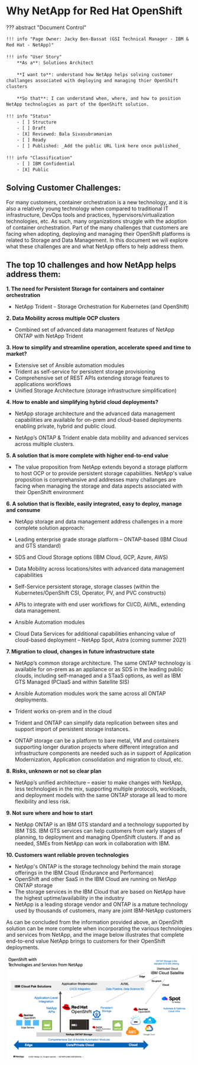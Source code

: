 # Why NetApp for Red Hat OpenShift

??? abstract "Document Control"

    !!! info "Page Owner: Jacky Ben-Bassat (GSI Technical Manager - IBM & Red Hat - NetApp)"

    !!! info "User Story"
        **As a**: Solutions Architect

        **I want to**: understand how NetApp helps solving customer challanges associated with deploying and managing thier OpenShift clusters

        **So that**: I can understand when, where, and how to position NetApp technologies as part of the OpenShift solution.

    !!! info "Status"
        - [ ] Structure
        - [ ] Draft
        - [X] Reviewed: Bala Sivasubramanian
        - [ ] Ready
        - [ ] Published: _Add the public URL link here once published_

    !!! info "Classification"
        - [ ] IBM Confidential
        - [X] Public

## Solving Customer Challenges:

For many customers, container orchestration is a new technology, and it is also a relatively young technology when compared to traditional IT infrastructure, DevOps tools and practices, hypervisors/virtualization technologies, etc. As such, many organizations struggle with the adoption of container orchestration. Part of the many challenges that customers are facing when adopting, deploying and managing their OpenShift platforms is related to Storage and Data Management. In this document we will explore what these challenges are and what NetApp offers to help address them.  

## The top 10 challenges and how NetApp helps address them:

**1. The need for Persistent Storage for containers and container orchestration**

 - NetApp Trident - Storage Orchestration for Kubernetes (and OpenShift)

**2. Data Mobility across multiple OCP clusters**

 - Combined set of advanced data management features of NetApp ONTAP with NetApp Trident  

**3. How to simplify and streamline operation, accelerate speed and time to market?**

 - Extensive set of Ansible automation modules
 - Trident as self-service for persistent storage provisioning
 - Comprehensive set of REST APIs extending storage features to applications workflows
 - Unified Storage Architecture (storage infrastructure simplification)

**4. How to enable and simplifying hybrid cloud deployments?**

 - NetApp storage architecture and the advanced data management capabilities are available for on-prem and cloud-based deployments enabling private, hybrid and public cloud.

 - NetApp’s ONTAP & Trident enable data mobility and advanced services across multiple clusters.

**5. A solution that is more complete with higher end-to-end value**

 - The value proposition from NetApp extends beyond a storage platform to host OCP or to provide persistent storage capabilities. NetApp's value proposition is comprehansive and addresses many challanges are facing when managing the storage and data aspects associated with their OpenShift environment


**6. A solution that is flexible, easily integrated, easy to deploy, manage and consume**

 - NetApp storage and data management address challenges in a more complete solution approach:

 - Leading enterprise grade storage platform – ONTAP-based (IBM Cloud and GTS standard)

 - SDS and Cloud Storage options (IBM Cloud, GCP, Azure, AWS)

 - Data Mobility across locations/sites with advanced data management capabilities

 - Self-Service persistent storage, storage classes (within the Kubernetes/OpenShift CSI, Operator, PV, and PVC constructs)

 - APIs to integrate with end user workflows for CI/CD, AI/ML, extending data management.

 - Ansible Automation modules  

 - Cloud Data Services for additional capabilities enhancing value of cloud-based deployment – NetApp Spot, Astra (coming summer 2021)

**7. Migration to cloud, changes in future infrastructure state**

 - NetApp’s common storage architecture. The same ONTAP technology is available for on-prem as an appliance or as SDS in the leading public clouds, including self-managed and a STaaS options, as well as IBM GTS Managed (PCIaaS and within Satellite SIS)

 - Ansible Automation modules work the same across all ONTAP deployments.

 - Trident works on-prem and in the cloud

 - Trident and ONTAP can simplify data replication between sites and support import of persistent storage instances.

 - ONTAP storage can be a platform to bare metal, VM and containers supporting longer duration projects where different integration and infrastructure components are needed such as in support of Application Modernization, Application consolidation and migration to cloud, etc.

**8. Risks, unknown or not so clear plan**  

 - NetApp’s unified architecture – easier to make changes with NetApp, less technologies in the mix, supporting multiple protocols, workloads, and deployment models with the same ONTAP storage all lead to more flexibility and less risk.

**9. Not sure where and how to start**

 - NetApp ONTAP is an IBM GTS standard and a technology supported by IBM TSS. IBM GTS services can help customers from early stages of planning, to deployment and managing OpenShift clusters. If and as needed, SMEs from NetApp can work in collaboration with IBM.

**10. Customers want reliable proven technologies**

 - NetApp's ONTAP is the storage technology behind the main storage offerings in the IBM Cloud (Endurance and Performance)
 - OpenShift and other SaaS in the IBM Cloud are running on NetApp ONTAP storage
 - The storage services in the IBM Cloud that are based on NetApp have the highest uptime/availability in the industry
 - NetApp is a leading storage vendor and ONTAP is a mature technology used by thousands of customers, many are joint IBM-NetApp customers

As can be concluded from the information provided above, an OpenShift solution can be more complete when incorporating the various technologies and services from NetApp, and the image below illustrates that complete end-to-end value NetApp brings to customers for their OpenShift deployments.

![](./OCP_ntap_tech_srvc.png)
